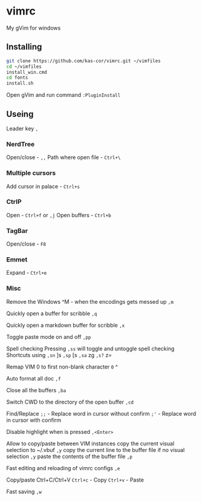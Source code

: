 # vimrc
My gVim for windows

## Installing

```bash
git clone https://github.com/kas-cor/vimrc.git ~/vimfiles
cd ~/vimfiles
install_win.cmd
cd fonts
install.sh
```

Open gVim and run command ```:PluginInstall```

## Useing

Leader key ```,```

### NerdTree

Open/close - ```,,```
Path where open file - ```Ctrl+\```

### Multiple cursors

Add cursor in palace - ```Ctrl+s```

### CtrlP

Open - ```Ctrl+f``` or ```,j```
Open buffers - ```Ctrl+b```

### TagBar

Open/close - ```F8```

### Emmet

Expand - ```Ctrl+e```

### Misc

Remove the Windows ^M - when the encodings gets messed up
```,m```

Quickly open a buffer for scribble
```,q```

Quickly open a markdown buffer for scribble
```,x```

Toggle paste mode on and off
```,pp```

Spell checking
Pressing ```,ss``` will toggle and untoggle spell checking
Shortcuts using <leader>
```,sn``` ]s
```,sp``` [s
```,sa``` zg
```,s?``` z=

Remap VIM 0 to first non-blank character
```0``` ^

Auto format all doc
```,f```

Close all the buffers
```,ba```

Switch CWD to the directory of the open buffer
```,cd```

Find/Replace
```;;``` - Replace word in cursor without confirm
```;'``` - Replace word in cursor with confirm

Disable highlight when <leader><cr> is pressed
```,<Enter>```

Allow to copy/paste between VIM instances
copy the current visual selection to ~/.vbuf
```,y```
copy the current line to the buffer file if no visual selection
```,y```
paste the contents of the buffer file
```,p```

Fast editing and reloading of vimrc configs
```,e```

Copy/paste Ctrl+C/Ctrl+V
```Ctrl+c``` - Copy
```Ctrl+v``` - Paste

Fast saving
```,w```
